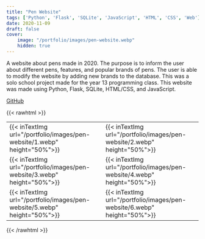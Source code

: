 ```yaml
---
title: "Pen Website"
tags: ['Python', 'Flask', 'SQLite', 'JavaScript', 'HTML', 'CSS', 'Web']
date: 2020-11-09
draft: false
cover:
    image: "/portfolio/images/pen-website.webp"
    hidden: true
---
```

A website about pens made in 2020.
The purpose is to inform the user about different pens, features, and popular brands of pens.
The user is able to modify the website by adding new brands to the database.
This was a solo school project made for the year 13 programming class.
This website was made using Python, Flask, SQLite, HTML/CSS, and JavaScript.

[GitHub](https://github.com/FarzadHayat/pen-website)

{{< rawhtml >}}
<table>
    <tr>
        <td style="border:0px;">
            {{< inTextImg url="/portfolio/images/pen-website/1.webp" height="50%">}}
        </td>
        <td style="border:0px;"> 
            {{< inTextImg url="/portfolio/images/pen-website/2.webp" height="50%">}}
        </td>
    </tr>
    <tr>
        <td style="border:0px;">
            {{< inTextImg url="/portfolio/images/pen-website/3.webp" height="50%">}}
        </td>
        <td style="border:0px;"> 
            {{< inTextImg url="/portfolio/images/pen-website/4.webp" height="50%">}}
        </td>
    </tr>
    <tr>
        <td style="border:0px;">
            {{< inTextImg url="/portfolio/images/pen-website/5.webp" height="50%">}}
        </td>
        <td style="border:0px;">
            {{< inTextImg url="/portfolio/images/pen-website/6.webp" height="50%">}}
        </td>
    </tr>
</table>
{{< /rawhtml >}}
